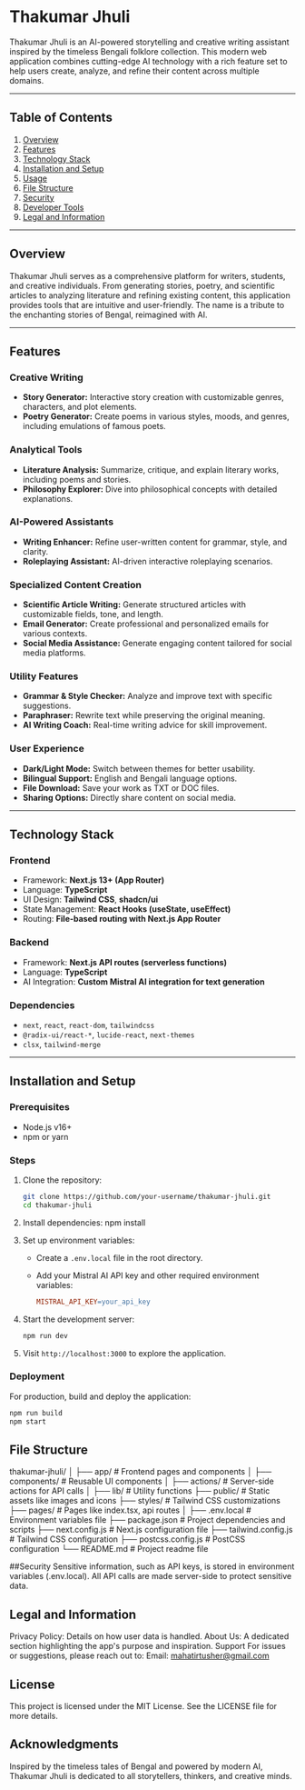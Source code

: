 # Thakumar Jhuli

Thakumar Jhuli is an AI-powered storytelling and creative writing assistant inspired by the timeless Bengali folklore collection. This modern web application combines cutting-edge AI technology with a rich feature set to help users create, analyze, and refine their content across multiple domains. 

---

## Table of Contents

1. [Overview](#overview)  
2. [Features](#features)  
3. [Technology Stack](#technology-stack)  
4. [Installation and Setup](#installation-and-setup)  
5. [Usage](#usage)  
6. [File Structure](#file-structure)  
7. [Security](#security)  
8. [Developer Tools](#developer-tools)  
9. [Legal and Information](#legal-and-information)  

---

## Overview

Thakumar Jhuli serves as a comprehensive platform for writers, students, and creative individuals. From generating stories, poetry, and scientific articles to analyzing literature and refining existing content, this application provides tools that are intuitive and user-friendly. The name is a tribute to the enchanting stories of Bengal, reimagined with AI.

---

## Features

### Creative Writing
- **Story Generator:** Interactive story creation with customizable genres, characters, and plot elements.
- **Poetry Generator:** Create poems in various styles, moods, and genres, including emulations of famous poets.

### Analytical Tools
- **Literature Analysis:** Summarize, critique, and explain literary works, including poems and stories.
- **Philosophy Explorer:** Dive into philosophical concepts with detailed explanations.

### AI-Powered Assistants
- **Writing Enhancer:** Refine user-written content for grammar, style, and clarity.
- **Roleplaying Assistant:** AI-driven interactive roleplaying scenarios.

### Specialized Content Creation
- **Scientific Article Writing:** Generate structured articles with customizable fields, tone, and length.
- **Email Generator:** Create professional and personalized emails for various contexts.
- **Social Media Assistance:** Generate engaging content tailored for social media platforms.

### Utility Features
- **Grammar & Style Checker:** Analyze and improve text with specific suggestions.
- **Paraphraser:** Rewrite text while preserving the original meaning.
- **AI Writing Coach:** Real-time writing advice for skill improvement.

### User Experience
- **Dark/Light Mode:** Switch between themes for better usability.
- **Bilingual Support:** English and Bengali language options.
- **File Download:** Save your work as TXT or DOC files.
- **Sharing Options:** Directly share content on social media.

---

## Technology Stack

### Frontend
- Framework: **Next.js 13+ (App Router)**  
- Language: **TypeScript**  
- UI Design: **Tailwind CSS**, **shadcn/ui**  
- State Management: **React Hooks (useState, useEffect)**  
- Routing: **File-based routing with Next.js App Router**  

### Backend
- Framework: **Next.js API routes (serverless functions)**  
- Language: **TypeScript**  
- AI Integration: **Custom Mistral AI integration for text generation**

### Dependencies
- `next`, `react`, `react-dom`, `tailwindcss`
- `@radix-ui/react-*`, `lucide-react`, `next-themes`
- `clsx`, `tailwind-merge`

---

## Installation and Setup

### Prerequisites
- Node.js v16+  
- npm or yarn  

### Steps
1. Clone the repository:
   ```bash
   git clone https://github.com/your-username/thakumar-jhuli.git
   cd thakumar-jhuli
2. Install dependencies:
npm install
3.  Set up environment variables:
    *   Create a `.env.local` file in the root directory.
    *   Add your Mistral AI API key and other required environment variables:
        
        ```makefile
        MISTRAL_API_KEY=your_api_key
        ```

4.  Start the development server:
    
    ```bash
    npm run dev
    ```

5.  Visit `http://localhost:3000` to explore the application.

### Deployment

For production, build and deploy the application:

```bash
npm run build
npm start
```
## File Structure
thakumar-jhuli/
│
├── app/                    # Frontend pages and components
│   ├── components/          # Reusable UI components
│   ├── actions/             # Server-side actions for API calls
│
├── lib/                    # Utility functions
├── public/                 # Static assets like images and icons
├── styles/                 # Tailwind CSS customizations
├── pages/                  # Pages like index.tsx, api routes
│
├── .env.local              # Environment variables file
├── package.json            # Project dependencies and scripts
├── next.config.js          # Next.js configuration file
├── tailwind.config.js      # Tailwind CSS configuration
├── postcss.config.js       # PostCSS configuration
└── README.md               # Project readme file

##Security
Sensitive information, such as API keys, is stored in environment variables (.env.local).
All API calls are made server-side to protect sensitive data.

## Legal and Information
Privacy Policy: Details on how user data is handled.
About Us: A dedicated section highlighting the app's purpose and inspiration.
Support
For issues or suggestions, please reach out to:
Email: mahatirtusher@gmail.com

## License
This project is licensed under the MIT License. See the LICENSE file for more details.

## Acknowledgments
Inspired by the timeless tales of Bengal and powered by modern AI, Thakumar Jhuli is dedicated to all storytellers, thinkers, and creative minds.

